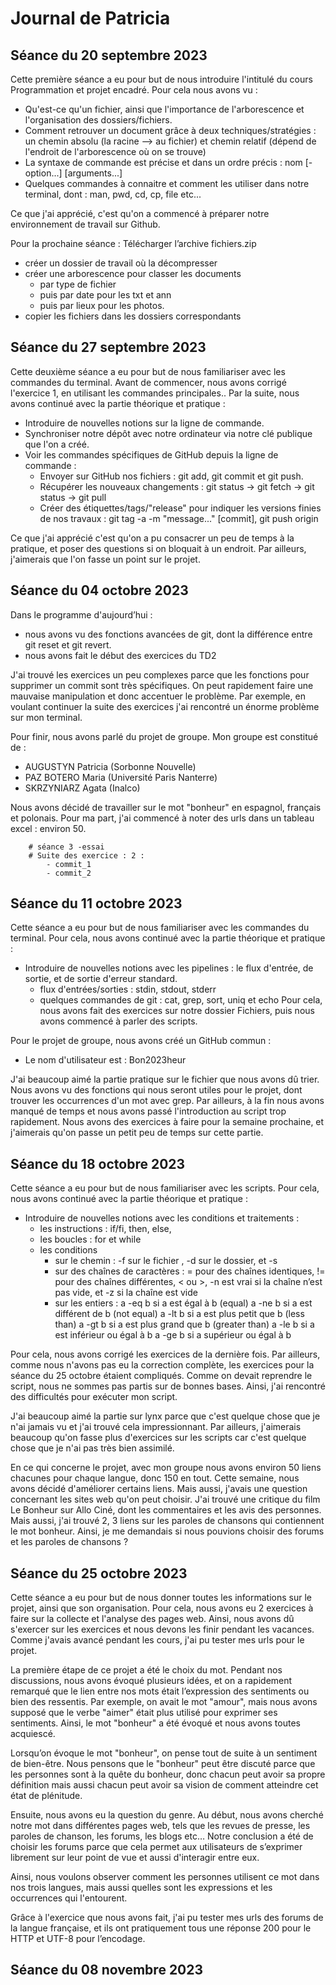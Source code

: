 # Journal de Patricia
## Séance du 20 septembre 2023

Cette première séance a eu pour but de nous introduire l'intitulé du cours Programmation et projet encadré. Pour cela nous avons vu :
- Qu'est-ce qu'un fichier, ainsi que l'importance de l'arborescence et l'organisation des dossiers/fichiers.
- Comment retrouver un document grâce à deux techniques/stratégies : un chemin absolu (la racine --> au fichier) et chemin relatif (dépend de l'endroit de l'arborescence où on se trouve)
- La syntaxe de commande est précise et dans un ordre précis : nom  [-option...]  [arguments...]
- Quelques commandes à connaitre et comment les utiliser dans notre terminal, dont : man, pwd, cd, cp, file etc...

Ce que j'ai apprécié, c'est qu'on a commencé à préparer notre environnement de travail sur Github.

Pour la prochaine séance : Télécharger l’archive fichiers.zip
- créer un dossier de travail où la décompresser
- créer une arborescence pour classer les documents
    - par type de fichier
    - puis par date pour les txt et ann
    - puis par lieux pour les photos.
- copier les fichiers dans les dossiers correspondants

## Séance du 27 septembre 2023

Cette deuxième séance a eu pour but de nous familiariser avec les commandes du terminal. Avant de commencer, nous avons corrigé l'exercice 1, en utilisant les commandes principales.. Par la suite, nous avons continué avec la partie théorique et pratique :
- Introduire de nouvelles notions sur la ligne de commande.
- Synchroniser notre dépôt avec notre ordinateur via notre clé publique que l'on a créé.
- Voir les commandes spécifiques de GitHub depuis la ligne de commande :
    - Envoyer sur GitHub nos fichiers : git add, git commit et git push.
    - Récupérer les nouveaux changements : git status -> git fetch -> git status -> git pull
    - Créer des étiquettes/tags/"release" pour indiquer les versions finies de nos travaux : git tag -a -m "message..." <tagname> [commit], git push origin <tagname>

Ce que j'ai apprécié c'est qu'on a pu consacrer un peu de temps à la pratique, et poser des questions si on bloquait à un endroit. Par ailleurs, j'aimerais que l'on fasse un point sur le projet.

## Séance du 04 octobre 2023

Dans le programme d'aujourd’hui :
- nous avons vu des fonctions avancées de git, dont la différence entre git reset et git revert.
- nous avons fait le début des exercices du TD2

J'ai trouvé les exercices un peu complexes parce que les fonctions pour supprimer un commit sont très spécifiques. On peut rapidement faire une mauvaise manipulation et donc accentuer le problème. Par exemple, en voulant continuer la suite des exercices j'ai rencontré un énorme problème sur mon terminal.

Pour finir, nous avons parlé du projet de groupe. Mon groupe est constitué de :
- AUGUSTYN Patricia (Sorbonne Nouvelle)
- PAZ BOTERO Maria (Université Paris Nanterre)
- SKRZYNIARZ Agata (Inalco)

Nous avons décidé de travailler sur le mot "bonheur" en espagnol, français et polonais.
Pour ma part, j'ai commencé à noter des urls dans un tableau excel : environ 50.

        # séance 3 -essai
        # Suite des exercice : 2 :
            - commit_1
            - commit_2

## Séance du 11 octobre 2023

Cette séance a eu pour but de nous familiariser avec les commandes du terminal. Pour cela, nous avons continué avec la partie théorique et pratique :
- Introduire de nouvelles notions avec les pipelines : le flux d'entrée, de sortie, et de sortie d'erreur standard.
    - flux d'entrées/sorties : stdin, stdout, stderr
    - quelques commandes de git : cat, grep, sort, uniq et echo
Pour cela, nous avons fait des exercices sur notre dossier Fichiers, puis nous avons commencé à parler des scripts.

Pour le projet de groupe, nous avons créé un GitHub commun :
- Le nom d'utilisateur est : Bon2023heur

J'ai beaucoup aimé la partie pratique sur le fichier que nous avons dû trier. Nous avons vu des fonctions qui nous seront utiles pour le projet, dont trouver les occurrences d'un mot avec grep.
Par ailleurs, à la fin nous avons manqué de temps et nous avons passé l'introduction au script trop rapidement.
Nous avons des exercices à faire pour la semaine prochaine, et j'aimerais qu'on passe un petit peu de temps sur cette partie.

## Séance du 18 octobre 2023

Cette séance a eu pour but de nous familiariser avec les scripts. Pour cela, nous avons continué avec la partie théorique et pratique :
- Introduire de nouvelles notions avec les conditions et traitements :
    - les instructions : if/fi, then, else,
    - les boucles : for et while
    - les conditions
        - sur le chemin : -f sur le fichier , -d sur le dossier, et  -s
        - sur des chaînes de caractères : = pour des chaînes identiques, != pour des chaînes différentes, < ou >, -n est vrai si la chaîne n’est pas vide, et -z si la chaîne est vide
        - sur les entiers :
            a -eq b 	si a est égal à b (equal)
            a -ne b 	si a est différent de b (not equal)
            a -lt b 		si a est plus petit que b (less than)
            a -gt b 	si a est plus grand que b (greater than)
            a -le b 		si a est inférieur ou égal à b
            a -ge b 	si a supérieur ou égal à b


Pour cela, nous avons corrigé les exercices de la dernière fois. Par ailleurs, comme nous n'avons pas eu la correction complète, les exercices pour la séance du 25 octobre étaient compliqués. Comme on devait reprendre le script, nous ne sommes pas partis sur de bonnes bases. Ainsi, j'ai rencontré des difficultés pour exécuter mon script.

J'ai beaucoup aimé la partie sur lynx parce que c'est quelque chose que je n'ai jamais vu et j'ai trouvé cela impressionnant. Par ailleurs, j'aimerais beaucoup qu'on fasse plus d'exercices sur les scripts car c'est quelque chose que je n'ai pas très bien assimilé.

En ce qui concerne le projet, avec mon groupe nous avons environ 50 liens chacunes pour chaque langue, donc 150 en tout. Cette semaine, nous avons décidé d'améliorer certains liens. Mais aussi, j'avais une question concernant les sites web qu'on peut choisir. J'ai trouvé une critique du film Le Bonheur sur Allo Ciné, dont les commentaires et les avis des personnes. Mais aussi, j'ai trouvé 2, 3 liens sur les paroles de chansons qui contiennent le mot bonheur. Ainsi, je me demandais si nous pouvions choisir des forums et les paroles de chansons ?

## Séance du 25 octobre 2023

Cette séance a eu pour but de nous donner toutes les informations sur le projet, ainsi que son organisation. Pour cela, nous avons eu 2 exercices à faire sur la collecte et l'analyse des pages web. Ainsi, nous avons dû s'exercer sur les exercices et nous devons les finir pendant les vacances. Comme j'avais avancé pendant les cours, j'ai pu tester mes urls pour le projet.

La première étape de ce projet a été le choix du mot. Pendant nos discussions, nous avons évoqué plusieurs idées, et on a rapidement remarqué que le lien entre nos mots était l’expression des sentiments ou bien des ressentis. Par exemple, on avait le mot "amour", mais nous avons supposé que le verbe "aimer" était plus utilisé pour exprimer ses sentiments. Ainsi, le mot "bonheur" a été évoqué et nous avons toutes acquiescé.

Lorsqu’on évoque le mot "bonheur", on pense tout de suite à un sentiment de bien-être.
Nous pensons que le "bonheur" peut être discuté parce que les personnes sont à la quête du bonheur, donc chacun peut avoir sa propre définition mais aussi chacun peut avoir sa vision de comment atteindre cet état de plénitude.

Ensuite, nous avons eu la question du genre. Au début, nous avons cherché notre mot dans différentes pages web, tels que les revues de presse, les paroles de chanson, les forums, les blogs etc… Notre conclusion a été de choisir les forums parce que cela permet aux utilisateurs de s’exprimer librement sur leur point de vue et aussi d'interagir entre eux.

Ainsi, nous voulons observer comment les personnes utilisent ce mot dans nos trois langues, mais aussi quelles sont les expressions et les occurrences qui l'entourent.

Grâce à l'exercice que nous avons fait, j'ai pu tester mes urls des forums de la langue française, et ils ont pratiquement tous une réponse 200 pour le HTTP et UTF-8 pour l’encodage.

## Séance du 08 novembre 2023










